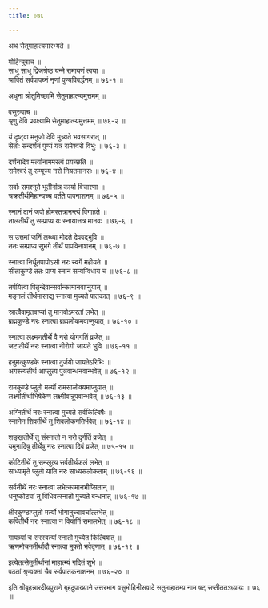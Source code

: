 ```yaml
---
title: ०७६

---
```

अथ सेतुमाहात्यमारभ्यते ॥  
  
मोहिन्युवाच ॥  
साधु साधु द्विजश्रेष्ठ यन्मे रामायणं त्वया ॥  
श्रावितं सर्वपापघ्नं नृणां पुण्यविवर्द्धनम् ॥ ७६-१ ॥  
  
अधुना श्रोतुमिच्छामि सेतुमाहात्म्यमुत्तमम् ॥  
  
वसुरुवाच ॥  
श्रृणु देवि प्रवक्ष्यामि सेतुमाहात्म्यमुत्तमम् ॥ ७६-२ ॥  
  
यं दृष्ट्वा मनुजो देवि मुच्यते भवसागरात् ॥  
सेतोः सन्दर्शनं पुण्यं यत्र रामेश्वरो विभुः ॥ ७६-३ ॥  
  
दर्शनादेव मर्त्यानाममरत्वं प्रयच्छति ॥  
रामेश्वरं तु सम्पूज्य नरो नियतमानसः ॥ ७६-४ ॥  
  
सर्वाः समश्नुते भूतीर्नात्र कार्या विचारणा ॥  
चक्रतीर्थमिहान्यच्च वर्तते पापनाशनम् ॥ ७६-५ ॥  
  
स्नानं दानं जपो होमस्तत्रानन्त्यं विगाहते ॥  
तालतीर्थं तु सम्प्राप्य यः स्नायात्तत्र मानवः ॥ ७६-६ ॥  
  
स उत्तमां जनिं लब्ध्वा मोदते देववद्भुवि ॥  
ततः सम्प्राप्य सुभगे तीर्थं पापविनाशनम् ॥ ७६-७ ॥  
  
स्नात्वा निर्धूतपापोऽसौ नरः स्वर्गे महीयते ॥  
सीताकुण्डे ततः प्राप्य स्नानं सम्यग्विधाय च ॥ ७६-८ ॥  
  
तर्पयित्वा पितॄन्देवान्सर्वान्कामानवाप्नुयात् ॥  
मङ्गलं तीर्थमासाद्य स्नात्वा मुच्यते पातकात् ॥ ७६-९ ॥  
  
स्रात्वैवामृतवाप्यां तु मानवोऽमरतां लभेत् ॥  
ब्रह्मकुण्डे नरः स्नात्वा ब्रह्मलोकमवाप्नुयात् ॥ ७६-१० ॥  
  
स्नात्वा लक्ष्मणतीर्थे वै नरो योगगतिं व्रजेत् ॥  
जटातीर्थे नरः स्नात्वा नीरोगो जायते भुवि ॥ ७६-११ ॥  
  
हनुमत्कुण्डके स्नात्वा दुर्जयो जायतेऽरिभिः ॥  
अगस्त्यतीर्थ आप्लुत्य पुत्रवान्धनवान्भवेत् ॥ ७६-१२ ॥  
  
रामकुण्डे प्लुतो मर्त्यो रामसालोक्यमाप्नुयात् ॥  
लक्ष्मीतीर्थाभिषेकेण लक्ष्मीवान्रूपवान्भवेत् ॥ ७६-१३ ॥  
  
अग्नितीर्थे नरः स्नात्वा मुच्यते सर्वकिल्बिषैः ॥  
स्नानेन शिवतीर्थे तु शिवलोकगतिर्भवेत् ॥ ७६-१४ ॥  
  
शङ्खतीर्थे तु संस्नातो न नरो दुर्गतिं व्रजेत् ॥  
यमुनादिषु तीर्थेषु नरः स्नात्वा दिवं व्रजेत् ॥ ७५-१५ ॥  
  
कोटितीर्थे तु सम्प्लुत्य सर्वतीर्थफलं लभेत् ॥  
साध्यामृते प्लुतो याति नरः साध्यसलोकताम् ॥ ७६-१६ ॥  
  
सर्वतीर्थे नरः स्नात्वा लभेत्कामानभीप्सितान् ॥  
धनुष्कोट्यां तु विधिवत्स्नातो मुच्यते बन्धनात् ॥ ७६-१७ ॥  
  
क्षीरकुण्डाप्लुतो मर्त्यो भोगानुच्चावचाँल्लभेत् ॥  
कपितीर्थे नरः स्नात्वा न वियोनिं समालभेत् ॥ ७६-१८ ॥  
  
गायत्र्यां च सरस्वत्यां स्नातो मुच्येत किल्बिषात् ॥  
ऋणमोचनतीर्थादौ स्नात्वा मुक्तो भवेदृणात् ॥ ७६-१९ ॥  
  
इत्येतत्सेतुतीर्थानां माहात्म्यं गदितं शुभे ॥  
पठतां श्रृण्वक्तां चैव सर्वपातकनाशनम् ॥ ७६-२० ॥  
  
इति श्रीबृहन्नारदीयपुराणे बृहदुपाख्याने उत्तरभाग वसुमोहिनीसवादे सतुमाहातम्य नाम षट् सप्तीततऽध्यायः ॥ ७६ ॥